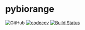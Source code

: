 # pybiorange

![GitHub](https://img.shields.io/github/license/gfederix/pybiorange)
[![codecov](https://codecov.io/gh/gfederix/pybiorange/branch/master/graph/badge.svg?token=HS20B0MZDX)](https://codecov.io/gh/gfederix/pybiorange)
[![Build Status](https://travis-ci.com/gfederix/pybiorange.svg?branch=master)](https://travis-ci.com/gfederix/pybiorange)

